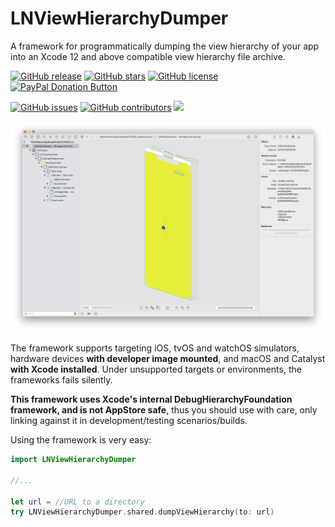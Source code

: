 # LNViewHierarchyDumper

A framework for programmatically dumping the view hierarchy of your app into an Xcode 12 and above compatible view hierarchy file archive.

[![GitHub release](https://img.shields.io/github/release/LeoNatan/LNViewHierarchyDumper.svg)](https://github.com/LeoNatan/LNViewHierarchyDumper/releases) [![GitHub stars](https://img.shields.io/github/stars/LeoNatan/LNViewHierarchyDumper.svg)](https://github.com/LeoNatan/LNViewHierarchyDumper/stargazers) [![GitHub license](https://img.shields.io/badge/license-MIT-blue.svg)](https://raw.githubusercontent.com/LeoNatan/LNViewHierarchyDumper/master/LICENSE) <span class="badge-paypal"><a href="https://www.paypal.com/cgi-bin/webscr?cmd=_s-xclick&hosted_button_id=BR68NJEJXGWL6" title="Donate to this project using PayPal"><img src="https://img.shields.io/badge/paypal-donate-yellow.svg?style=flat" alt="PayPal Donation Button" /></a></span>

[![GitHub issues](https://img.shields.io/github/issues-raw/LeoNatan/LNViewHierarchyDumper.svg)](https://github.com/LeoNatan/LNViewHierarchyDumper/issues) [![GitHub contributors](https://img.shields.io/github/contributors/LeoNatan/LNViewHierarchyDumper.svg)](https://github.com/LeoNatan/LNViewHierarchyDumper/graphs/contributors) ![](https://img.shields.io/badge/swift%20package%20manager-compatible-green)

<p align="center"><img src="Screenshot.png"/></p>

The framework supports targeting iOS, tvOS and watchOS simulators, hardware devices **with developer image mounted**, and macOS and Catalyst **with Xcode installed**. Under unsupported targets or environments, the frameworks fails silently.

**This framework uses Xcode's internal DebugHierarchyFoundation framework, and is not AppStore safe**, thus you should use with care, only linking against it in development/testing scenarios/builds.

Using the framework is very easy:

```swift
import LNViewHierarchyDumper

//...

let url = //URL to a directory
try LNViewHierarchyDumper.shared.dumpViewHierarchy(to: url)
```

